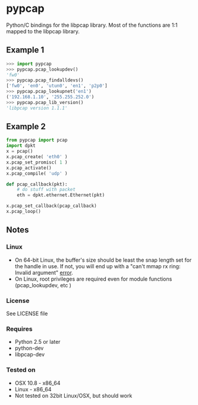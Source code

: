 # pypcap

Python/C bindings for the libpcap library.
Most of the functions are 1:1 mapped to the libpcap library. 
 
## Example 1

```python
>>> import pypcap
>>> pypcap.pcap_lookupdev()
'fw0'
>>> pypcap.pcap_findalldevs()
['fw0', 'en0', 'utun0', 'en1', 'p2p0']
>>> pypcap.pcap_lookupnet('en1')
('192.168.1.10', '255.255.252.0')
>>> pypcap.pcap_lib_version()
'libpcap version 1.1.1'
```

## Example 2

```python
from pypcap import pcap
import dpkt
x = pcap()
x.pcap_create( 'eth0' )
x.pcap_set_promisc( 1 )
x.pcap_activate()
x.pcap_compile( 'udp' )

def pcap_callback(pkt):
    # do stuff with packet
    eth = dpkt.ethernet.Ethernet(pkt)

x.pcap_set_callback(pcap_callback)
x.pcap_loop()
```

## Notes
### Linux
* On 64-bit Linux, the buffer's size should be least the snap length set for the handle in use. If not, you will end up with a "can't mmap rx ring: Invalid argument" [error](http://stackoverflow.com/questions/11397367/issue-in-pcap-set-buffer-size). 
* On Linux, root privileges are required even for module functions (pcap_lookupdev, etc )

### License
See LICENSE file

### Requires
* Python 2.5 or later
* python-dev
* libpcap-dev

### Tested on
* OSX 10.8  - x86_64
* Linux     - x86_64
* Not tested on 32bit Linux/OSX, but should work
